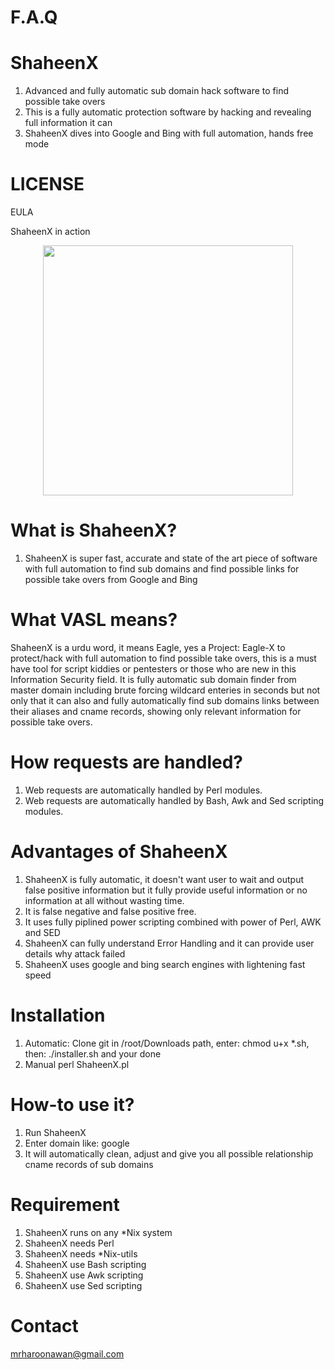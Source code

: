 # F.A.Q

# ShaheenX
1. Advanced and fully automatic sub domain hack software to find possible take overs
2. This is a fully automatic protection software by hacking and revealing full information it can
3. ShaheenX dives into Google and Bing with full automation, hands free mode

# LICENSE
EULA

ShaheenX in action
<div align="center">
    <img src="http://oi66.tinypic.com/2cei43p.jpg" width="400px"</img> 
</div>


# What is ShaheenX?
1. ShaheenX is super fast, accurate and state of the art piece of software with full automation to find sub domains and find
possible links for possible take overs from Google and Bing


# What VASL means?
ShaheenX is a urdu word, it means Eagle, yes a Project: Eagle-X to protect/hack with full automation to find possible 
take overs, this is a must have tool for script kiddies or pentesters or those who are new in this
Information Security field. It is fully automatic sub domain finder from master domain including brute forcing
wildcard enteries in seconds but not only that it can also and fully automatically find sub domains links between
their aliases and cname records, showing only relevant information for possible take overs.

# How requests are handled?
1. Web requests are automatically handled by Perl modules.
2. Web requests are automatically handled by Bash, Awk and Sed scripting modules.

# Advantages of ShaheenX
1. ShaheenX is fully automatic, it doesn't want user to wait and output false positive information but it fully provide useful 
information or no information at all without wasting time.
2. It is false negative and false positive free.
3. It uses fully piplined power scripting combined with power of Perl, AWK and SED
4. ShaheenX can fully understand Error Handling and it can provide user details why attack failed
5. ShaheenX uses google and bing search engines with lightening fast speed

# Installation
1. Automatic: Clone git in /root/Downloads path, enter: chmod u+x *.sh, then: ./installer.sh and your done
1. Manual perl ShaheenX.pl

# How-to use it?
1. Run ShaheenX 
2. Enter domain like: google
3. It will automatically clean, adjust and give you all possible relationship cname records of sub domains

# Requirement
1. ShaheenX runs on any *Nix system
3. ShaheenX needs Perl
4. ShaheenX needs *Nix-utils
5. ShaheenX use Bash scripting
6. ShaheenX use Awk scripting
7. ShaheenX use Sed scripting

# Contact
mrharoonawan@gmail.com
